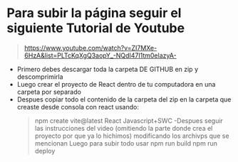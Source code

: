 # Para subir la página seguir el siguiente Tutorial de Youtube
 > https://www.youtube.com/watch?v=ZI7MXe-6HzA&list=PLTcKqXgQ3aopY_-NQdI47I1tm0elazyA-

 - Primero debes descargar toda la carpeta DE GITHUB en zip y descomprimirla
- Luego crear el proyecto de React dentro de tu computadora en una carpeta por separado
- Despues copiar todo el contenido de la carpeta del zip en la carpeta que creaste desde consola con react usando:
  > npm create vite@latest
  > React
  > Javascript+SWC
-Despues seguir las instrucciones del video (omitiendo la parte donde crea el proyecto por que ya lo hichimos) modificando los archivps que se mencionan
  Luego para subir todo usar
  > npm run build
  > npm run deploy
